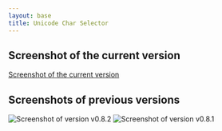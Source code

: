 ```yaml
---
layout: base
title: Unicode Char Selector
---
```


## Screenshot of the current version

[Screenshot of the current version](./screenshots/screenshot-current.png)

## Screenshots of previous versions

![Screenshot of version v0.8.2](http://pklaus.github.com/Unicode-Char-Selector/screenshots/screenshot-v0.8.2.png)
![Screenshot of version v0.8.1](http://pklaus.github.com/Unicode-Char-Selector/screenshots/screenshot-v0.8.1.png)
